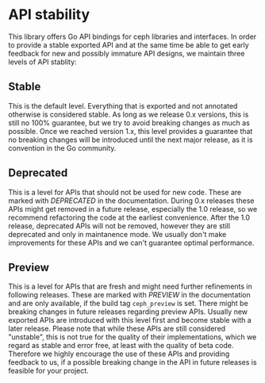 # API stability

This library offers Go API bindings for ceph libraries and interfaces. In order
to provide a stable exported API and at the same time be able to get early
feedback for new and possibly immature API designs, we maintain three levels of
API stablity:

## Stable

This is the default level. Everything that is exported and not annotated
otherwise is considered stable. As long as we release 0.x versions, this is
still no 100% guarantee, but we try to avoid breaking changes as much as
possible. Once we reached version 1.x, this level provides a guarantee that no
breaking changes will be introduced until the next major release, as it is
convention in the Go community.

## Deprecated

This is a level for APIs that should not be used for new code. These are marked
with _DEPRECATED_ in the documentation. During 0.x releases these APIs might get
removed in a future release, especially the 1.0 release, so we recommend
refactoring the code at the earliest convenience. After the 1.0 release,
deprecated APIs will not be removed, however they are still deprecated and only
in maintanence mode. We usually don't make improvements for these APIs and we
can't guarantee optimal performance.

## Preview

This is a level for APIs that are fresh and might need further refinements in
following releases. These are marked with _PREVIEW_ in the documentation and are
only available, if the build tag `ceph_preview` is set. There might be breaking
changes in future releases regarding preview APIs. Usually new exported APIs
are introduced with this level first and become stable with a later release.
Please note that while these APIs are still considered "unstable", this is not
true for the quality of their implementations, which we regard as stable and
error free, at least with the quality of beta code. Therefore we highly
encourage the use of these APIs and providing feedback to us, if a possible
breaking change in the API in future releases is feasible for your project.

